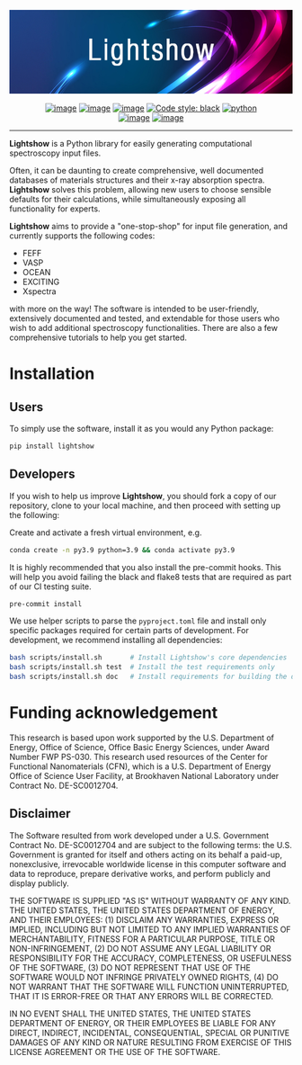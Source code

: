 <div align="center">

![sysfs line plot](https://raw.githubusercontent.com/AI-multimodal/Lightshow/master/docs/_static/images/lightshow.jpg)

[![image](https://github.com/AI-multimodal/Lightshow/actions/workflows/ci.yml/badge.svg)](https://github.com/AI-multimodal/Lightshow/actions/workflows/ci.yml)
[![image](https://codecov.io/gh/AI-multimodal/Lightshow/branch/master/graph/badge.svg?token=CW7BMFA5O7)](https://codecov.io/gh/AI-multimodal/Lightshow)
[![image](https://app.codacy.com/project/badge/Grade/d31a4e18672c4d71bbaafa719181c140)](https://www.codacy.com/gh/AI-multimodal/Lightshow/dashboard?utm_source=github.com&amp;utm_medium=referral&amp;utm_content=AI-multimodal/Lightshow&amp;utm_campaign=Badge_Grade)
[![Code style: black](https://img.shields.io/badge/code%20style-black-000000.svg)](https://github.com/psf/black)
[![python](https://img.shields.io/badge/-Python_3.7_%7C_3.8_%7C_3.9_%7C_3.10_%7C_3.11-blue?logo=python&logoColor=white)](https://github.com/pre-commit/pre-commit) <br>
[![image](https://joss.theoj.org/papers/a9cabcd7f4b85a926a797997c6622b43/status.svg)](https://joss.theoj.org/papers/a9cabcd7f4b85a926a797997c6622b43)
[![image](https://zenodo.org/badge/DOI/10.48550/arXiv.2211.04452.svg)](https://doi.org/10.48550/arXiv.2211.04452)

</div>
    
------------------------------------------------------------------------

**Lightshow** is a Python library for easily generating computational
spectroscopy input files.

Often, it can be daunting to create comprehensive, well documented
databases of materials structures and their x-ray absorption spectra.
**Lightshow** solves this problem, allowing new users to choose sensible
defaults for their calculations, while simultaneously exposing all
functionality for experts.

**Lightshow** aims to provide a \"one-stop-shop\" for input file
generation, and currently supports the following codes:

-   FEFF
-   VASP
-   OCEAN
-   EXCITING
-   Xspectra

with more on the way! The software is intended to be user-friendly,
extensively documented and tested, and extendable for those users who
wish to add additional spectroscopy functionalities. There are also a
few comprehensive tutorials to help you get started.

# Installation

## Users

To simply use the software, install it as you would any Python package:

``` bash
pip install lightshow
```

## Developers

If you wish to help us improve **Lightshow**, you should fork a copy of
our repository, clone to your local machine, and then proceed with
setting up the following:

Create and activate a fresh virtual environment, e.g.

``` bash
conda create -n py3.9 python=3.9 && conda activate py3.9
```

It is highly recommended that you also install the pre-commit hooks.
This will help you avoid failing the black and flake8 tests that are
required as part of our CI testing suite.

``` bash
pre-commit install
```

We use helper scripts to parse the `pyproject.toml` file and install
only specific packages required for certain parts of development. For
development, we recommend installing all dependencies:

``` bash
bash scripts/install.sh       # Install Lightshow's core dependencies
bash scripts/install.sh test  # Install the test requirements only
bash scripts/install.sh doc   # Install requirements for building the docs
```

# Funding acknowledgement

This research is based upon work supported by the U.S. Department of
Energy, Office of Science, Office Basic Energy Sciences, under Award
Number FWP PS-030. This research used resources of the Center for
Functional Nanomaterials (CFN), which is a U.S. Department of Energy
Office of Science User Facility, at Brookhaven National Laboratory under
Contract No. DE-SC0012704.

## Disclaimer

The Software resulted from work developed under a U.S. Government
Contract No. DE-SC0012704 and are subject to the following terms: the
U.S. Government is granted for itself and others acting on its behalf a
paid-up, nonexclusive, irrevocable worldwide license in this computer
software and data to reproduce, prepare derivative works, and perform
publicly and display publicly.

THE SOFTWARE IS SUPPLIED \"AS IS\" WITHOUT WARRANTY OF ANY KIND. THE
UNITED STATES, THE UNITED STATES DEPARTMENT OF ENERGY, AND THEIR
EMPLOYEES: (1) DISCLAIM ANY WARRANTIES, EXPRESS OR IMPLIED, INCLUDING
BUT NOT LIMITED TO ANY IMPLIED WARRANTIES OF MERCHANTABILITY, FITNESS
FOR A PARTICULAR PURPOSE, TITLE OR NON-INFRINGEMENT, (2) DO NOT ASSUME
ANY LEGAL LIABILITY OR RESPONSIBILITY FOR THE ACCURACY, COMPLETENESS, OR
USEFULNESS OF THE SOFTWARE, (3) DO NOT REPRESENT THAT USE OF THE
SOFTWARE WOULD NOT INFRINGE PRIVATELY OWNED RIGHTS, (4) DO NOT WARRANT
THAT THE SOFTWARE WILL FUNCTION UNINTERRUPTED, THAT IT IS ERROR-FREE OR
THAT ANY ERRORS WILL BE CORRECTED.

IN NO EVENT SHALL THE UNITED STATES, THE UNITED STATES DEPARTMENT OF
ENERGY, OR THEIR EMPLOYEES BE LIABLE FOR ANY DIRECT, INDIRECT,
INCIDENTAL, CONSEQUENTIAL, SPECIAL OR PUNITIVE DAMAGES OF ANY KIND OR
NATURE RESULTING FROM EXERCISE OF THIS LICENSE AGREEMENT OR THE USE OF
THE SOFTWARE.
